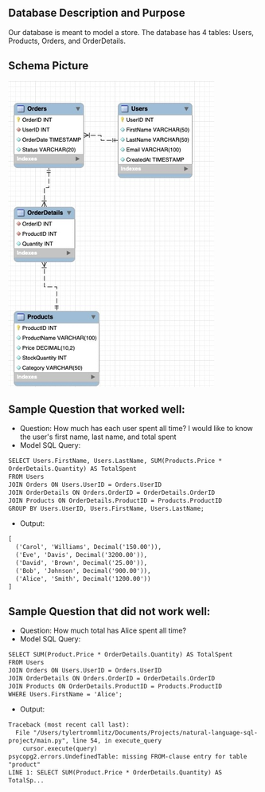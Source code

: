 ## Database Description and Purpose

Our database is meant to model a store. The database has 4 tables: Users, Products, Orders, and OrderDetails.

## Schema Picture
![Alt text](EF750121-CBE0-4872-BBC8-2FDDE3B5B431_1_201_a.jpeg)

## Sample Question that worked well:

- Question: How much has each user spent all time? I would like to know the user's first name, last name, and total spent
- Model SQL Query: 
```
SELECT Users.FirstName, Users.LastName, SUM(Products.Price * OrderDetails.Quantity) AS TotalSpent
FROM Users
JOIN Orders ON Users.UserID = Orders.UserID
JOIN OrderDetails ON Orders.OrderID = OrderDetails.OrderID
JOIN Products ON OrderDetails.ProductID = Products.ProductID
GROUP BY Users.UserID, Users.FirstName, Users.LastName;
```
- Output:
```
[
  ('Carol', 'Williams', Decimal('150.00')),
  ('Eve', 'Davis', Decimal('3200.00')),
  ('David', 'Brown', Decimal('25.00')),
  ('Bob', 'Johnson', Decimal('900.00')),
  ('Alice', 'Smith', Decimal('1200.00'))
]
```

## Sample Question that did not work well:

- Question: How much total has Alice spent all time?
- Model SQL Query: 
```
SELECT SUM(Product.Price * OrderDetails.Quantity) AS TotalSpent
FROM Users
JOIN Orders ON Users.UserID = Orders.UserID
JOIN OrderDetails ON Orders.OrderID = OrderDetails.OrderID
JOIN Products ON OrderDetails.ProductID = Products.ProductID
WHERE Users.FirstName = 'Alice';
```
- Output: 
```
Traceback (most recent call last):
  File "/Users/tylertrommlitz/Documents/Projects/natural-language-sql-project/main.py", line 54, in execute_query
    cursor.execute(query)
psycopg2.errors.UndefinedTable: missing FROM-clause entry for table "product"
LINE 1: SELECT SUM(Product.Price * OrderDetails.Quantity) AS TotalSp...
```